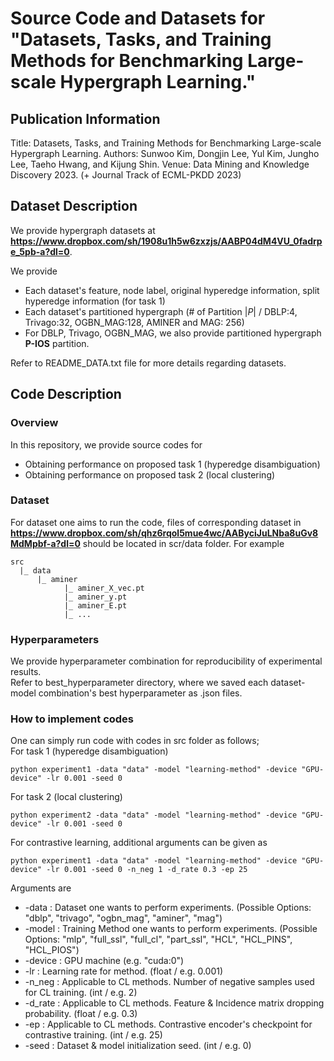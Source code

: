 # Source Code and Datasets for "Datasets, Tasks, and Training Methods for Benchmarking Large-scale Hypergraph Learning." 

## Publication Information

Title: Datasets, Tasks, and Training Methods for Benchmarking Large-scale Hypergraph Learning.
Authors: Sunwoo Kim, Dongjin Lee, Yul Kim, Jungho Lee, Taeho Hwang, and Kijung Shin.
Venue: Data Mining and Knowledge Discovery 2023. (+ Journal Track of ECML-PKDD 2023)

## Dataset Description

We provide hypergraph datasets at **https://www.dropbox.com/sh/1908u1h5w6zxzjs/AABP04dM4VU_0fadrpe_5pb-a?dl=0**. 

We provide 
- Each dataset's feature, node label, original hyperedge information, split hyperedge information (for task 1)
- Each dataset's partitioned hypergraph (# of Partition $|P|$ / DBLP:4, Trivago:32, OGBN_MAG:128, AMINER and MAG: 256)
- For DBLP, Trivago, OGBN_MAG, we also provide partitioned hypergraph **P-IOS** partition.  

Refer to README_DATA.txt file for more details regarding datasets.

## Code Description 

### Overview
In this repository, we provide source codes for
- Obtaining performance on proposed task 1 (hyperedge disambiguation)
- Obtaining performance on proposed task 2 (local clustering)

### Dataset
For dataset one aims to run the code, files of corresponding dataset in **https://www.dropbox.com/sh/qhz6rqol5mue4wc/AAByciJuLNba8uGv8MdMpbf-a?dl=0** should be located in scr/data folder. 
For example
```
src
  |_ data
      |_ aminer
            |_ aminer_X_vec.pt
            |_ aminer_y.pt
            |_ aminer_E.pt
            |_ ...
```

### Hyperparameters

We provide hyperparameter combination for reproducibility of experimental results.  
Refer to best_hyperparameter directory, where we saved each dataset-model combination's best hyperparameter as .json files.

### How to implement codes

One can simply run code with codes in src folder as follows;  
For task 1 (hyperedge disambiguation)
```
python experiment1 -data "data" -model "learning-method" -device "GPU-device" -lr 0.001 -seed 0 
```  
For task 2 (local clustering)
```
python experiment2 -data "data" -model "learning-method" -device "GPU-device" -lr 0.001 -seed 0 
```
For contrastive learning, additional arguments can be given as   
```
python experiment1 -data "data" -model "learning-method" -device "GPU-device" -lr 0.001 -seed 0 -n_neg 1 -d_rate 0.3 -ep 25
```
Arguments are
- -data : Dataset one wants to perform experiments. (Possible Options: "dblp", "trivago", "ogbn_mag", "aminer", "mag")
- -model : Training Method one wants to perform experiments. (Possible Options: "mlp", "full_ssl", "full_cl", "part_ssl", "HCL", "HCL_PINS", "HCL_PIOS")
- -device : GPU machine (e.g. "cuda:0")
- -lr : Learning rate for method. (float / e.g. 0.001)
- -n_neg : Applicable to CL methods. Number of negative samples used for CL training. (int / e.g. 2)
- -d_rate : Applicable to CL methods. Feature & Incidence matrix dropping probability. (float / e.g. 0.3)
- -ep : Applicable to CL methods. Contrastive encoder's checkpoint for contrastive training. (int / e.g. 25)
- -seed : Dataset & model initialization seed. (int / e.g. 0)
